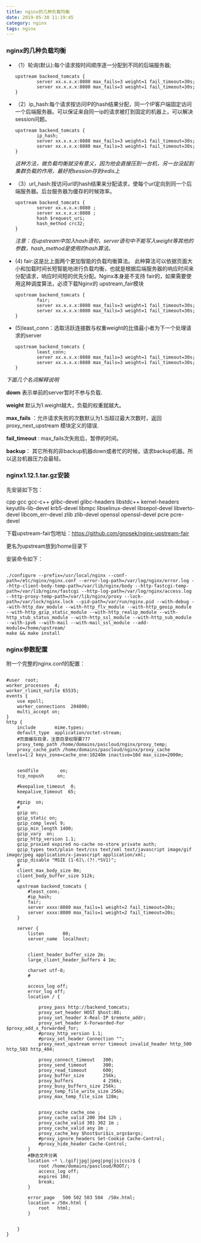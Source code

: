 ```yaml
---
title: nginx的几种负载均衡
date: 2019-05-30 11:19:45
category: nginx
tags: nginx
---
```


### nginx的几种负载均衡

* （1）轮询(默认):每个请求按时间顺序逐一分配到不同的后端服务器;

  ```shell
  upstream backend_tomcats {
          server xx.x.x.x:8080 max_fails=3 weight=1 fail_timeout=30s;
          server xx.x.x.x:8080 max_fails=3 weight=1 fail_timeout=30s;
  }
  ```

  

* （2）ip_hash:每个请求按访问IP的hash结果分配，同一个IP客户端固定访问一个后端服务器。可以保证来自同一ip的请求被打到固定的机器上，可以解决session问题。

  ```
  upstream backend_tomcats {
          ip_hash;
          server xx.x.x.x:8080 max_fails=3 weight=1 fail_timeout=30s;
          server xx.x.x.x:8080 max_fails=3 weight=1 fail_timeout=30s;
  }
  ```

  *这种方法，做负载均衡就没有意义，因为他会直接压到一台机，另一台没起到集群负载的作用，最好把session存到redis上*

* （3）url_hash:按访问url的hash结果来分配请求，使每个url定向到同一个后端服务器。后台服务器为缓存的时候效率。

  ```shell
  upstream backend_tomcats {
          server xx.x.x.x:8080 ;
          server xx.x.x.x:8080 ;
          hash $request_uri; 
          hash_method crc32; 
  }
  ```

  *注意：在upstream中加入hash语句，server语句中不能写入weight等其他的参数，hash_method是使用的hash算法。*

* (4) fair:这是比上面两个更加智能的负载均衡算法。
  此种算法可以依据页面大小和加载时间长短智能地进行负载均衡，也就是根据后端服务器的响应时间来分配请求，响应时间短的优先分配。Nginx本身是不支持 fair的，如果需要使用这种调度算法，必须下载Nginx的 upstream_fair模块

  ```shell
  upstream backend_tomcats {
          fair;
          server xx.x.x.x:8080 max_fails=3 weight=1 fail_timeout=30s;
          server xx.x.x.x:8080 max_fails=3 weight=1 fail_timeout=30s;
  }
  ```

* (5)least_conn：选取活跃连接数与权重weight的比值最小者为下一个处理请求的server

  ```shell
  upstream backend_tomcats {
          least_conn;
          server xx.x.x.x:8080 max_fails=3 weight=1 fail_timeout=30s;
          server xx.x.x.x:8080 max_fails=3 weight=1 fail_timeout=30s;
  }
  ```

*下面几个名词解释说明*

**down** 表示单前的server暂时不参与负载.

**weight** 默认为1.weight越大，负载的权重就越大。

**max_fails** ：允许请求失败的次数默认为1.当超过最大次数时，返回proxy_next_upstream 模块定义的错误.

**fail_timeout** : max_fails次失败后，暂停的时间。

**backup**： 其它所有的非backup机器down或者忙的时候，请求backup机器。所以这台机器压力会最轻。



### nginx1.12.1.tar.gz安装

先安装如下包：

cpp gcc gcc-c++ glibc-devel glibc-headers libstdc++ kernel-headers keyutils-lib-devel krb5-devel libmpc libselinux-devel libsepol-devel libverto-devel libcom_err-devel
zlib zlib-devel openssl openssl-devel pcre pcre-devel

下载upstream-fair包地址：https://github.com/gnosek/nginx-upstream-fair

更名为upstream放到/home目录下

安装命令如下：

```shell

./configure --prefix=/usr/local/nginx --conf-path=/etc/nginx/nginx.conf --error-log-path=/var/log/nginx/error.log --http-client-body-temp-path=/var/lib/nginx/body --http-fastcgi-temp-path=/var/lib/nginx/fastcgi --http-log-path=/var/log/nginx/access.log --http-proxy-temp-path=/var/lib/nginx/proxy --lock-path=/var/lock/nginx.lock --pid-path=/var/run/nginx.pid --with-debug --with-http_dav_module --with-http_flv_module --with-http_geoip_module --with-http_gzip_static_module --with-http_realip_module --with-http_stub_status_module --with-http_ssl_module --with-http_sub_module --with-ipv6 --with-mail --with-mail_ssl_module --add-module=/home/upstream/
make && make install
```



### nginx参数配置

附一个完整的nginx.conf的配置：

```shell

#user  root;
worker_processes  4;
worker_rlimit_nofile 65535;
events {
    use epoll;
    worker_connections  204800;
    multi_accept on;
}
http {
    include       mime.types;
    default_type  application/octet-stream;
    #页面缓存目录，注意目录权限要777
    proxy_temp_path /home/domains/pascloud/nginx/proxy_temp;
    proxy_cache_path /home/domains/pascloud/nginx/proxy_cache levels=1:2 keys_zone=cache_one:10240m inactive=10d max_size=2000m;


    sendfile        on;
    tcp_nopush     on;

    #keepalive_timeout  0;
    keepalive_timeout  65;

    #gzip  on;
    #
    gzip on;
    gzip_static on;  
    gzip_comp_level 9;
    gzip_min_length 1400;
    gzip_vary  on;
    gzip_http_version 1.1;  
    gzip_proxied expired no-cache no-store private auth;
    gzip_types text/plain text/css text/xml text/javascript image/gif image/jpeg application/x-javascript application/xml;
    gzip_disable "MSIE [1-6]\.(?!.*SV1)";
    #
    client_max_body_size 8m;
    client_body_buffer_size 512k;
    #
    upstream backend_tomcats {
        #least_conn;
        #ip_hash;
        fair;
	    server xxxx:8080 max_fails=1 weight=2 fail_timeout=20s;
        server xxxx:8080 max_fails=1 weight=2 fail_timeout=20s;
    }

    server {
        listen       80;
        server_name  localhost;
        
         
        client_header_buffer_size 2m;
        large_client_header_buffers 4 1m;        
 
        charset utf-8;
        #

        access_log off;
        error_log off;
        location / {
            
            proxy_pass http://backend_tomcats;
            proxy_set_header HOST $host:80;
            proxy_set_header X-Real-IP $remote_addr;
            proxy_set_header X-Forwarded-For $proxy_add_x_forwarded_for;
            #proxy_http_version 1.1;
            #proxy_set_header Connection "";
            proxy_next_upstream error timeout invalid_header http_500 http_503 http_404;

            proxy_connect_timeout   300; 
            proxy_send_timeout      300; 
            proxy_read_timeout      600; 
            proxy_buffer_size       256k; 
            proxy_buffers           4 256k; 
            proxy_busy_buffers_size 256k; 
            proxy_temp_file_write_size 256k;
            proxy_max_temp_file_size 128m;

            
            proxy_cache cache_one ;
            proxy_cache_valid 200 304 12h ;
            proxy_cache_valid 301 302 1m ;
            proxy_cache_valid any 1m ;
            proxy_cache_key $host$uri$is_args$args;
            #proxy_ignore_headers Set-Cookie Cache-Control;
	        #proxy_hide_header Cache-Control;
        }
        #静态文件分离
        location ~* \.(gif|jpg|jpeg|png|js|css)$ {         
            root /home/domains/pascloud/ROOT/;
	        access_log off;
	        expires 10d;
            break;
	    }
	
        error_page   500 502 503 504  /50x.html;
        location = /50x.html {
            root   html;
        }
        

    }
}


```











